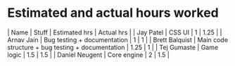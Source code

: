# Estimated and actual hours worked

| Name | Stuff | Estimated hrs | Actual hrs |
| Jay Patel | CSS UI | 1 | 1.25 |
| Arnav Jain | Bug testing + documentation | 1 | 1 |
| Brett Balquist | Main code structure + bug testing + documentation | 1.25 | 1 |
| Tej Gumaste | Game logic | 1.5 | 1.5 |
| Daniel Neugent | Core engine | 2 | 1.5 |

